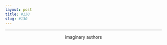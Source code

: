 ```yaml
---
layout: post
title: #130
slug: #130
---
```

---
<p class="description" style="text-align: center;">
imaginary authors
